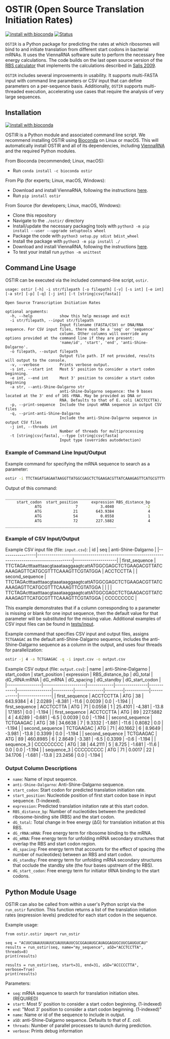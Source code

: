 # OSTIR (Open Source Translation Initiation Rates)
[![install with bioconda](https://img.shields.io/badge/install%20with-bioconda-brightgreen.svg?style=flat)](http://bioconda.github.io/recipes/ostir/README.html) [![Status](https://github.com/barricklab/ostir/actions/workflows/package_and_test.yml/badge.svg)](https://github.com/barricklab/ostir/actions/workflows/package_and_test.yml)


`OSTIR` is a
Python package for predicting the rates at which ribosomes will bind to and initiate
translation from different start codons in bacterial mRNAs. It uses the ViennaRNA software
suite to perform the necessary free energy calculations. The code builds on the last open
source version of the
[RBS calculator](https://github.com/hsalis/Ribosome-Binding-Site-Calculator-v1.0)
that implements the calculations described in [Salis 2009](https://doi.org/10.1038/nbt.1568).

`OSTIR` includes several improvements in usability. It supports multi-FASTA
input with command line parameters or CSV input that can define
parameters on a per-sequence basis. Additionally, `OSTIR` supports multi-threaded
execution, accelerating use cases that require the analysis of very large sequences.

## Installation
[![install with bioconda](https://img.shields.io/badge/install%20with-bioconda-brightgreen.svg?style=flat)](http://bioconda.github.io/recipes/ostir/README.html)

OSTIR is a Python module and associated command line script. We recommend installing OSTIR using [Bioconda](https://bioconda.github.io/) on Linux or macOS. This will automatically install OSTIR and all of its dependencies, including [ViennaRNA](https://www.tbi.univie.ac.at/RNA/) and the required Python modules.

From Bioconda (recommended; Linux, macOS):
- Run `conda install -c bioconda ostir`

From Pip (for experts; Linux, macOS, Windows):
- Download and install ViennaRNA, following the instructions [here](https://www.tbi.univie.ac.at/RNA/).
- Run `pip install ostir`

From Source (for developers; Linux, macOS, Windows):
- Clone this repository
- Navigate to the `./ostir/` directory
- Install/update the necessary packaging tools with `python3 -m pip install --user --upgrade setuptools wheel`
- Package the code with `python3 setup.py sdist bdist_wheel`
- Install the package with `python3 -m pip install ./`
- Download and install ViennaRNA, following the instructions [here](https://www.tbi.univie.ac.at/RNA/).
- To test your install run `python -m unittest`

## Command Line Usage

OSTIR can be executed via the included command-line script, `ostir`.

```
usage: ostir [-h] -i str/filepath [-o filepath] [-v] [-s int] [-e int] [-a str] [-p] [-q] [-j int] [-t [string|csv|fasta]]

Open Source Transcription Initiation Rates

optional arguments:
  -h, --help            show this help message and exit
  -i str/filepath, --input str/filepath
                        Input filename (FASTA/CSV) or DNA/RNA sequence. For CSV input files, there must be a 'seq' or 'sequence'
                        column. Other columns will override any options provided at the command line if they are present:
                        'name/id', 'start', 'end', 'anti-Shine-Dalgarno'.
  -o filepath, --output filepath
                        Output file path. If not provided, results will output to the console.
  -v, --verbose         Prints verbose output.
  -s int, --start int   Most 5' position to consider a start codon beginning.
  -e int, --end int     Most 3' position to consider a start codon beginning
  -a str, --anti-Shine-Dalgarno str
                        anti-Shine-Dalgarno sequence: the 9 bases located at the 3' end of 16S rRNA. May be provided as DNA or
                        RNA. Defaults to that of E. coli (ACCTCCTTA).
  -p, --print-sequence  Include the input mRNA sequence in output CSV files
  -q, --print-anti-Shine-Dalgarno
                        Include the anti-Shine-Dalgarno sequence in output CSV files
  -j int, --threads int
                        Number of threads for multiprocessing
  -t [string|csv|fasta], --type [string|csv|fasta]
                        Input type (overrides autodetection)
```

### Example of Command Line Input/Output

Example command for specifying the mRNA sequence to search as a parameter:
```bash
ostir -i TTCTAGATGAGAATAAGGTTATGGCGAGCTCTGAAGACGTTATCAAAGAGTTCATGCGTTTCAAAGTTCGTATGGAAGGT 
```

Output of this command:
```bash
_________________________________________________
     start_codon  start_position      expression RBS_distance_bp        dG_total    dG_rRNA:mRNA         dG_mRNA      dG_spacing      dG_standby  dG_start_codon
             ATG               7          3.4040              -2         15.1346         -1.9810         -1.1000         17.2096          0.0000         -1.1940
             ATG              21        643.9384               4          2.0289         -5.2810         -8.5000          0.0039          0.0000         -1.1940
             ATG              54          0.0558               1         25.4101         -4.3810        -13.8000         17.1851          0.0000         -1.1940
             ATG              72        227.5882               4          4.6289         -0.6810         -6.5000          0.0039          0.0000         -1.1940
_________________________________________________
```

### Example of CSV Input/Output

Example CSV input file (file: `input.csv`):
| id              | seq                                                                                           | anti-Shine-Dalgarno |
|-----------------|-----------------------------------------------------------------------------------------------|---------------------|
| first_sequence  | TTCTAGActttaatttaacgtaaataaggaagtcattATGGCGAGCTCTGAAGACGTTATCAAAGAGTTCATGCGTTTCAAAGTTCGTATGGA | ACCTCCTTA           |
| second_sequence | TTCTAGActttaatttaacgtaaataaggaagtcattATGGCGAGCTCTGAAGACGTTATCAAAGAGTTCATGCGTTTCAAAGTTCGTATGGA |                     |
|                 | TTCTAGActttaatttaacgtaaataaggaagtcattATGGCGAGCTCTGAAGACGTTATCAAAGAGTTCATGCGTTTCAAAGTTCGTATGGA | CCCCCCCCC           |

This example demonstrates that if a column corresponding to a parameter is missing or blank for one input sequence, then the default value for that parameter will be substituted for the missing value. Additional examples of CSV input files can be found in [tests/input](tests/input). 

Example command that specifies CSV input and output files, assigns `TCTGAAGAC` as the default anti-Shine-Dalgarno sequence, includes the anti-Shine-Dalgarno sequence as a column in the output, and uses four threads for parallelization:
```bash
ostir -j 4 -a TCTGAAGAC -q -i input.csv -o output.csv
```

Example CSV output (file: `output.csv`):
| name            | anti-Shine-Dalgarno | start_codon | start_position | expression | RBS_distance_bp | dG_total | dG_rRNA:mRNA | dG_mRNA | dG_spacing | dG_standby | dG_start_codon |
|-----------------|---------------------|-------------|----------------|------------|-----------------|----------|--------------|---------|------------|------------|----------------|
| first_sequence  | ACCTCCTTA           | ATG         | 38             | 643.9384   | 4               | 2.0289   | -8.381       | -11.6   | 0.0039     | 0.0        | -1.194         |
| first_sequence  | ACCTCCTTA           | ATG         | 71             | 0.0558     | 1               | 25.4101  | -4.381       | -13.8   | 17.1851    | 0.0        | -1.194         |
| first_sequence  | ACCTCCTTA           | ATG         | 89             | 227.5882   | 4               | 4.6289   | -0.681       | -6.5    | 0.0039     | 0.0        | -1.194         |
| second_sequence | TCTGAAGAC           | ATG         | 38             | 34.6638    | 7               | 9.3332   | -1.881       | -11.6   | 0.8082     | 0.0        | -1.194         |
| second_sequence | TCTGAAGAC           | ATG         | 71             | 40.1662    | 6               | 8.9649   | -3.981       | -13.8   | 0.3399     | 0.0        | -1.194         |
| second_sequence | TCTGAAGAC           | ATG         | 89             | 460.8985   | 6               | 2.8649   | -3.381       | -6.5    | 0.3399     | -0.6       | -1.194         |
| sequence_3      | CCCCCCCCC           | ATG         | 38             | 44.2111    | 5               | 8.725    | -1.681       | -11.6   | 0.0        | 0.0        | -1.194         |
| sequence_3      | CCCCCCCCC           | ATG         | 71             | 0.0017     | 22              | 34.1706  | -1.681       | -13.8   | 23.2456    | 0.0        | -1.194         |


### Output Column Descriptions
- `name`: Name of input sequence.
- `anti-Shine-Dalgarno`: Anti-Shine-Dalgarno sequence.
- `start_codon`: Start codon for predicted translation initiation rate.
- `start_position`: Nucleotide position of first start codon base in input sequence. (1-indexed).
- `expression`: Predicted translation initation rate at this start codon.
- `RBS_distance_bp`: Number of nucleotides between the predicted ribosome-binding site (RBS) and the start codon.
- `dG_total`: Total change in free energy (ΔG) for translation initiation at this RBS.
- `dG_rRNA:mRNA`: Free energy term for ribosome binding to the mRNA.
- `dG_mRNA`: Free energy term for unfolding mRNA secondary structures that overlap the RBS and start codon region.
- `dG_spacing`: Free energy term that accounts for the effect of spacing (the number of nucleotides) between an RBS and start codon.
- `dG_standby`: Free energy term for unfolding mRNA secondary structures that occlude the standby site (the four bases upstream of the RBS).
- `dG_start_codon`: Free energy term for initiator tRNA binding to the start codons.

## Python Module Usage

OSTIR can also be called from within a user's Python script via the `run_ostir` function. This function returns a list of
the translation initiation rates (expression levels) predicted for each start codon in the sequence.

Example usage:
```python3
from ostir.ostir import run_ostir

seq = "ACUUCUAAUUUAUUCUAUUUAUUCGCGGAUAUGCAUAGGAGUGCUUCGAUGUCAU"
results = run_ostir(seq, name="my_sequence", aSD="ACCTCCTTA", threads=8)
print(results)

results = run_ostir(seq, start=31, end=31, aSD="ACCCCCTTA", verbose=True)
print(results)
```

Parameters:
- `seq`: mRNA sequence to search for translation initiation sites. (REQUIRED)
- `start`: Most 5' position to consider a start codon beginning. (1-indexed)
- `end`: "Most 3' position to consider a start codon beginning. (1-indexed)"
- `name`: Name or id of the sequence to include in output.
- `aSD`: anti-Shine-Dalgarno sequence. Defaults to that of *E. coli*.
- `threads`: Number of parallel processes to launch during prediction.
- `verbose`: Prints debug information
